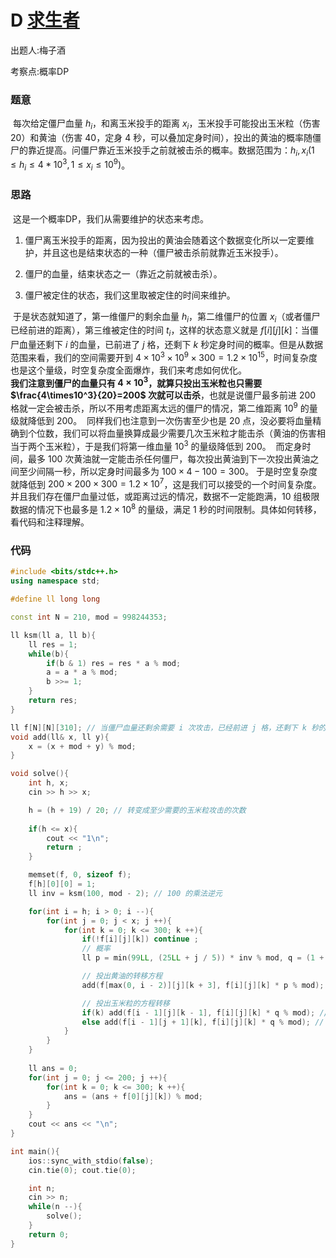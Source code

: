 # D [求生者](https://ac.nowcoder.com/acm/contest/72386/D)

出题人:梅子酒

考察点:概率DP

### 题意

​		每次给定僵尸血量 $h_i$，和离玉米投手的距离 $x_i$，玉米投手可能投出玉米粒（伤害 $20$）和黄油（伤害 $40$，定身 $4$ 秒，可以叠加定身时间），投出的黄油的概率随僵尸的靠近提高。问僵尸靠近玉米投手之前就被击杀的概率。数据范围为：$h_i,x_i(1\leq h_i\leq 4*10^3,1\leq x_i\leq10^9)$。

### 思路

​		这是一个概率DP，我们从需要维护的状态来考虑。

1. 僵尸离玉米投手的距离，因为投出的黄油会随着这个数据变化所以一定要维护，并且这也是结束状态的一种（僵尸被击杀前就靠近玉米投手）。

2. 僵尸的血量，结束状态之一（靠近之前就被击杀）。
3. 僵尸被定住的状态，我们这里取被定住的时间来维护。

​		于是状态就知道了，第一维僵尸的剩余血量 $h_i$，第二维僵尸的位置 $x_i$（或者僵尸已经前进的距离），第三维被定住的时间 $t_i$，这样的状态意义就是 $f[i][j][k]$：当僵尸血量还剩下 $i$ 的血量，已前进了 $j$ 格，还剩下 $k$ 秒定身时间的概率。但是从数据范围来看，我们的空间需要开到 $4\times10^3\times10^9\times300=1.2\times10^{15}$，时间复杂度也是这个量级，时空复杂度全面爆炸，我们来考虑如何优化。
​		
​		**我们注意到僵尸的血量只有 $4\times10^3$，就算只投出玉米粒也只需要 $\frac{4\times10^3}{20}=200$ 次就可以击杀**，也就是说僵尸最多前进 $200$ 格就一定会被击杀，所以不用考虑距离太远的僵尸的情况，第二维距离 $10^9$ 的量级就降低到 $200$。
​		同样我们也注意到一次伤害至少也是 $20$ 点，没必要将血量精确到个位数，我们可以将血量换算成最少需要几次玉米粒才能击杀（黄油的伤害相当于两个玉米粒），于是我们将第一维血量 $10^3$ 的量级降低到 $200$。
​		而定身时间，最多 $100$ 次黄油就一定能击杀任何僵尸，每次投出黄油到下一次投出黄油之间至少间隔一秒，所以定身时间最多为 $100\times4-100=300$。 于是时空复杂度就降低到 $200\times200\times300=1.2\times10^7$，这是我们可以接受的一个时间复杂度。
​		
​		并且我们存在僵尸血量过低，或距离过远的情况，数据不一定能跑满，$10$ 组极限数据的情况下也最多是 $1.2\times10^8$ 的量级，满足 $1$ 秒的时间限制。具体如何转移，看代码和注释理解。

### 代码

~~~cpp
#include <bits/stdc++.h>
using namespace std;

#define ll long long

const int N = 210, mod = 998244353;

ll ksm(ll a, ll b){
    ll res = 1;
    while(b){
        if(b & 1) res = res * a % mod;
        a = a * a % mod;
        b >>= 1;
    }
    return res;
}

ll f[N][N][310]; // 当僵尸血量还剩余需要 i 次攻击，已经前进 j 格，还剩下 k 秒的定身时间的概率
void add(ll& x, ll y){
    x = (x + mod + y) % mod;
}

void solve(){
    int h, x;
    cin >> h >> x;

    h = (h + 19) / 20; // 转变成至少需要的玉米粒攻击的次数
    
    if(h <= x){
        cout << "1\n";
        return ;
    }

    memset(f, 0, sizeof f);
    f[h][0][0] = 1;
    ll inv = ksm(100, mod - 2); // 100 的乘法逆元

    for(int i = h; i > 0; i --){
        for(int j = 0; j < x; j ++){
            for(int k = 0; k <= 300; k ++){
                if(!f[i][j][k]) continue ;  
                // 概率
                ll p = min(99LL, (25LL + j / 5)) * inv % mod, q = (1 + mod - p) % mod; // 投出黄油和玉米粒的概率

                // 投出黄油的转移方程
                add(f[max(0, i - 2)][j][k + 3], f[i][j][k] * p % mod); 

                // 投出玉米粒的方程转移
                if(k) add(f[i - 1][j][k - 1], f[i][j][k] * q % mod); // 减少一秒定身时间 
                else add(f[i - 1][j + 1][k], f[i][j][k] * q % mod); // 没有被定身，前进一格 
            }
        }
    }
    
    ll ans = 0;
	for(int j = 0; j <= 200; j ++){
		for(int k = 0; k <= 300; k ++){
			ans = (ans + f[0][j][k]) % mod;
		}
	}
    cout << ans << "\n";
}

int main(){
    ios::sync_with_stdio(false);
    cin.tie(0); cout.tie(0);

    int n;
    cin >> n;
    while(n --){
        solve();
    }
    return 0;
}
~~~

